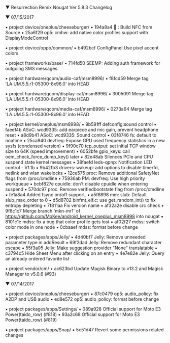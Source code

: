 
 ▼ Resurrection Remix Nougat Ver 5.8.3 Changelog


 ▼ 07/15/2017


 ▪ project device/oneplus/cheeseburger/
 ▪ 194a8a4 :hamburger: : Build NFC from Source
 ▪ 25a6f29 op5: cmhw: add native color profiles support with DisplayModeControl

 ▪ project device/oppo/common/
 ▪ b492bcf ConfigPanel:Use pixel accent colors

 ▪ project frameworks/base/
 ▪ 714fd50 SEEMP: Adding auth framework for outgoing SMS messages.

 ▪ project hardware/qcom/audio-caf/msm8996/
 ▪ f8fcd59 Merge tag 'LA.UM.5.5.r1-05300-8x96.0' into HEAD

 ▪ project hardware/qcom/display-caf/msm8996/
 ▪ 3005091 Merge tag 'LA.UM.5.5.r1-05300-8x96.0' into HEAD

 ▪ project hardware/qcom/media-caf/msm8996/
 ▪ 0273a64 Merge tag 'LA.UM.5.5.r1-05300-8x96.0' into HEAD

 ▪ project kernel/oneplus/msm8998/
 ▪ 9b591ff defconfig:sound control
 ▪ faeef4b ASoC: wcd9335: add earpiece and mic gain, prevent headphone reset
 ▪ a8d9b41 ASoC: wcd9335: Sound control
 ▪ 03f8746 fs: default to noatime
 ▪ 25ca940 devfreq: Expose GPU used frequency statistics in a new sysfs (condensed version)
 ▪ 9f90c70 tcp_output: set initial TCP window size to 64K (speed improvement)
 ▪ 6052bfe gpio_keys: call oem_check_force_dump_key() later
 ▪ 82e48ab Silences PCIe and CPU suspend state kernel messages
 ▪ 38faefd leds-qpnp: Notification LED control - V1.1b
 ▪ 9b42fb3 drivers: wakeup: add options to disable timerfd, netlink and wlan wakelocks
 ▪ 12ce575 proc: Remove additional SafetyNet flags from /proc/cmdline
 ▪ 75936ab PM: devfreq: Use high priority workqueue
 ▪ bcbf827e cpuidle: don't disable cpuidle when entering suspend
 ▪ 570dc97 proc: Remove verifiedbootstate flag from /proc/cmdline
 ▪ fe1a8a4 Added fsync on/off support.
 ▪ a5f6898 mm: slub: Default slub_max_order to 0
 ▪ d5d8702 binfmt_elf.c: use get_random_int() to fix entropy depleting
 ▪ 7f811aa Fix version name
 ▪ af32a2e disable crc check
 ▪ 9f8c1c7 Merge branch 'mkn-mr1' of https://github.com/MoKee/android_kernel_oneplus_msm8998 into nougat
 ▪ 8101c1e mdss: fix a bug that color profile gets lost
 ▪ af02f27 mdss: switch color mode in one node
 ▪ 0cbaaef mdss: format before change

 ▪ project packages/apps/Jelly/
 ▪ 4d40bf7 Jelly: Remove unneeded parameter type in addResult
 ▪ 69f2dad Jelly: Remove redundant character escape
 ▪ 55f3a05 Jelly: Make suggestion provider "None" translatable
 ▪ c3794c5 Hide Sheet Menu after clicking on an entry
 ▪ 4e7e82e Jelly: Query an already ordered favorite list

 ▪ project vendor/cm/
 ▪ ac623bd Update Magisk Binary to v13.2 and Magisk Manager to v5.0.6 (#93)

 ▼ 07/14/2017


 ▪ project device/oneplus/cheeseburger/
 ▪ 87c0479 op5: audio_policy: fix A2DP and USB audio
 ▪ ed8e572 op5: audio_policy: format before change

 ▪ project packages/apps/Settings/
 ▪ 089a928 Official support for Moto E3 Power(taido_row) (#818)
 ▪ 93a2c68 Official support for Moto E3 Power(taido_row) (#819)

 ▪ project packages/apps/Snap/
 ▪ 5c51d47 Revert some permissions related changes

